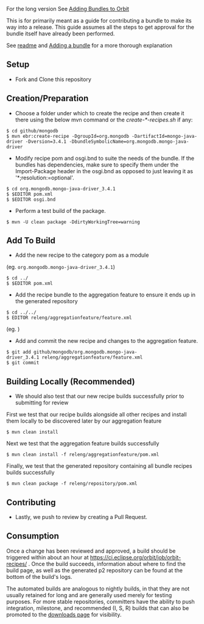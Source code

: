 For the long version See [Adding Bundles to
Orbit](Add-bundle.md)

This is for primarily meant as a guide for contributing a bundle to make
its way into a release. This guide assumes all the steps to get approval
for the bundle itself have already been performed.

See [readme](README.md) and [Adding a bundle](Add-bundle.md) for a more thorough explanation

## Setup

-   Fork and Clone this repository

## Creation/Preparation

-   Choose a folder under which to create the recipe and then create it
    there using the below mvn command or the *create-\*-recipes.sh* if
    any:

`$ cd github/mongodb`  
`$ mvn ebr:create-recipe -DgroupId=org.mongodb -DartifactId=mongo-java-driver -Dversion=3.4.1 -DbundleSymbolicName=org.mongodb.mongo-java-driver`

-   Modify recipe pom and osgi.bnd to suite the needs of the bundle. If
    the bundles has dependencies, make sure to specify them under the
    Import-Package header in the osgi.bnd as opposed to just leaving it
    as '\*;resolution:=optional'.

`$ cd org.mongodb.mongo-java-driver_3.4.1`  
`$ $EDITOR pom.xml`  
`$ $EDITOR osgi.bnd`

-   Perform a test build of the package.

`$ mvn -U clean package -DdirtyWorkingTree=warning`

## Add To Build

-   Add the new recipe to the category pom as a module

(eg. <module>`org.mongodb.mongo-java-driver_3.4.1`</module>)

`$ cd ../`  
`$ $EDITOR pom.xml`

-   Add the recipe bundle to the aggregation feature to ensure it ends
    up in the generated repository

`$ cd ../../`  
`$ EDITOR releng/aggregationfeature/feature.xml`

(eg.
<plugin id="org.mongodb.mongo-java-driver" version="3.4.1.qualifier"/>)

-   Add and commit the new recipe and changes to the aggregation
    feature.

`$ git add github/mongodb/org.mongodb.mongo-java-driver_3.4.1 releng/aggregationfeature/feature.xml`  
`$ git commit`

## Building Locally (Recommended)

-   We should also test that our new recipe builds successfully prior to
    submitting for review

First we test that our recipe builds alongside all other recipes and
install them locally to be discovered later by our aggregation feature

`$ mvn clean install`

Next we test that the aggregation feature builds successfully

`$ mvn clean install -f releng/aggregationfeature/pom.xml`

Finally, we test that the generated repository containing all bundle
recipes builds successfully

`$ mvn clean package -f releng/repository/pom.xml`

## Contributing

-   Lastly, we push to review by creating a Pull Request.

## Consumption

Once a change has been reviewed and approved, a build should be
triggered within about an hour at
<https://ci.eclipse.org/orbit/job/orbit-recipes/> . Once the build
succeeds, information about where to find the build page, as well as the
generated p2 repository can be found at the bottom of the build's logs.

The automated builds are analogous to nightly builds, in that they are
not usually retained for long and are generally used merely for testing
purposes. For more stable repositories, committers have the ability to
push integration, milestone, and recommended (I, S, R) builds that can
also be promoted to the [downloads
page](http://download.eclipse.org/tools/orbit/downloads/) for
visibility.
